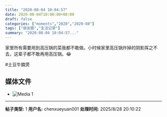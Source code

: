 ```yaml
---
title: "2020-08-04 10:04:57"
date: 2020-08-04T10:00:00+08:00
draft: false
categories: ["moments","2020","2020-08"]
tags: ["朋友圈","生活记录"]
summary: "2020-08-04 10:04:57..."
---
```


家里所有需要用到高压锅的菜我都不敢做。小时候家里高压锅炸掉的阴影挥之不去，这辈子都不敢再用高压锅。😂

#土豆牛腩煲

## 媒体文件

- ![Media 1](/Moments/photos/2020-08-04/202008041004570.jpg)

---

**帖子类型:** 1
**用户名:** chenxueyuan001
**处理时间:** 2025/8/28 20:10:22